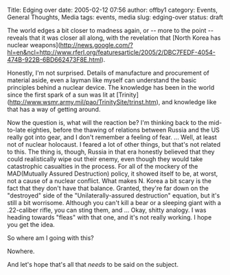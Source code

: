 Title: Edging over
date: 2005-02-12 07:56
author: offby1
category: Events, General Thoughts, Media
tags: events, media
slug: edging-over
status: draft

The world edges a bit closer to madness again, or \-- more to the point \-- reveals that it was closer all along, with the revelation that \[North Korea has nuclear weapons\](<http://news.google.com/?hl=en&ncl=http://www.rferl.org/featuresarticle/2005/2/DBC7FEDF-4054-474B-922B-6BD662473F8E.html>).

Honestly, I'm not surprised. Details of manufacture and procurement of material aside, even a layman like myself can understand the basic principles behind a nuclear device. The knowledge has been in the world since the first spark of a sun was lit at \[Trinity\](<http://www.wsmr.army.mil/pao/TrinitySite/trinst.htm>), and knowledge like that has a way of getting around.

Now the question is, what will the reaction be? I'm thinking back to the mid-to-late eighties, before the thawing of relations between Russia and the US really got into gear, and I don't remember a feeling of fear. \... Well, at least not of nuclear holocaust. I feared a lot of other things, but that's not related to this. The thing is, though, Russia in that era honestly believed that they could realistically wipe out their enemy, even though they would take catastrophic casualties in the process. For all of the mockery of the MAD(Mutually Assured Destruction) policy, it showed itself to be, at worst, not a cause of a nuclear conflict. What makes N. Korea a bit scary is the fact that they don't have that balance. Granted, they're far down on the "destroyed" side of the "Unilaterally-assured destruction" equation, but it's still a bit worrisome. Although you can't kill a bear or a sleeping giant with a .22-caliber rifle, you can sting them, and \... Okay, shitty analogy. I was heading towards "fleas" with that one, and it's not really working. I hope you get the idea.

So where am I going with this?

Nowhere.

And let's hope that's all that _needs_ to be said on the subject.
